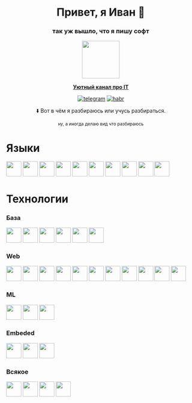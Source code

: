<div id="header" align="center">
  <h1>Привет, я Иван 👋</h1>
  <h3>так уж вышло, что я пишу софт</h3>
  <p></p>
  <a href="https://t.me/J7_channel">
  <div>
    <img height="100" src="https://cdn4.cdn-telegram.org/file/FdaSsk0VDllhU4chGCpH4PBwtgBUdPHDEODZyDLqE2OgVOqtVxR868zjYwc7GYqrSqGlqb8c-7KkJG4hJRespGe-0eMELZVHtdZNnaWM2-L3EeHJb3euemiAe9m-OQBtayCKQLu4J3Bv9aVhDiOZHKhanUPBv31aDsmFqdxjDRahm1plVmvmMYj6NlvtQAbGbTx_anWnzerVNYwxYhCOww9K1q_O4etw5AKevXevGDej-HP8zhI303IhofGIBoc6AqEh6ktIjjRHv4TBxWcyX30l8l8Cgt3HDsC0s4gPxjEiuz5Wl7EwsvYuZglTJD1GWTVKN2MswJiLMgVzGqmQkA.jpg" height="60">
    <p><b>Уютный канал про IT</b></p>
    <p> </p>
  </div>
    </a>
  <div>
    <span></span>
  </div>
  
  
  
  <a href="https://t.me/ivan_noskovvv"><img src="https://badgen.net/badge/icon/телега?icon=telegram&label" alt="telegram"/></a>
  <a href="https://habr.com/ru/users/IvanNoskov"><img src="https://badgen.net/badge/icon/статейки?icon=wiki&label" alt="habr"/></a>
  <p></p>
  <p>⬇️ Вот в чём я разбираюсь или учусь разбираться.</p>
  <sup>ну, а иногда делаю вид что разбираюсь</sup>
</div>

<h1>Языки</h1>
<p float="left">
<img src="https://cdn.jsdelivr.net/gh/devicons/devicon/icons/python/python-original.svg" height="40" width="40"/>
<img src="https://cdn.jsdelivr.net/gh/devicons/devicon/icons/typescript/typescript-original.svg" height="40" width="40"/>
<img src="https://cdn.jsdelivr.net/gh/devicons/devicon@latest/icons/rust/rust-original.svg" height="40" width="40"/>
<img src="https://cdn.jsdelivr.net/gh/devicons/devicon/icons/javascript/javascript-original.svg" height="40" width="40"/>
<img src="https://cdn.jsdelivr.net/gh/devicons/devicon/icons/html5/html5-original.svg" height="40" width="40"/>
<img src="https://cdn.jsdelivr.net/gh/devicons/devicon/icons/css3/css3-original.svg" height="40" width="40"/>
<img src="https://cdn.jsdelivr.net/gh/devicons/devicon/icons/c/c-original.svg" height="40" width="40"/>
<img src="https://cdn.jsdelivr.net/gh/devicons/devicon/icons/go/go-original-wordmark.svg" height="40" width="40"/>
<img src="https://cdn.jsdelivr.net/gh/devicons/devicon/icons/processing/processing-original.svg" height="40" width="40"/>
<img src="https://cdn.jsdelivr.net/gh/devicons/devicon/icons/dart/dart-original.svg" height="40" width="40"/>
</p>

<h1>Технологии</h1>

<h3>База</h3>
<p float="left">
<img src="https://cdn.jsdelivr.net/gh/devicons/devicon@latest/icons/linux/linux-plain.svg" height="40" width="40"/>
<img src="https://cdn.jsdelivr.net/gh/devicons/devicon/icons/git/git-original.svg" height="40" width="40"/>
<img src="https://cdn.jsdelivr.net/gh/devicons/devicon/icons/github/github-original.svg" height="40" width="40"/>
<img src="https://cdn.jsdelivr.net/gh/devicons/devicon/icons/vscode/vscode-original.svg" height="40" width="40"/>
<img src="https://cdn.jsdelivr.net/gh/devicons/devicon@latest/icons/docker/docker-plain-wordmark.svg" height="40" width="40" />
<img src="https://cdn.jsdelivr.net/gh/devicons/devicon@latest/icons/apachekafka/apachekafka-original-wordmark.svg"  height="40" width="40"/>
</p>

<h3>Web</h3>
<p float="left">
<img src="https://cdn.jsdelivr.net/gh/devicons/devicon/icons/nodejs/nodejs-original.svg" height="40" width="40"/>
<img src="https://cdn.jsdelivr.net/gh/devicons/devicon@latest/icons/nextjs/nextjs-original.svg" height="40" width="40"/>
<img src="https://cdn.jsdelivr.net/gh/devicons/devicon/icons/react/react-original.svg" height="40" width="40"/>
<img src="https://cdn.jsdelivr.net/gh/devicons/devicon@latest/icons/tailwindcss/tailwindcss-original-wordmark.svg" height="40" />
<img src="https://cdn.jsdelivr.net/gh/devicons/devicon/icons/webpack/webpack-original.svg" height="40" width="40"/>
<img src="https://cdn.jsdelivr.net/gh/devicons/devicon@latest/icons/postgresql/postgresql-original.svg" height="40" width="40"/>
<img src="https://cdn.jsdelivr.net/gh/devicons/devicon/icons/redux/redux-original.svg" height="40" width="40"/>
<img src="https://cdn.jsdelivr.net/gh/devicons/devicon/icons/npm/npm-original-wordmark.svg" height="40" width="40"/>
<img src="https://cdn.jsdelivr.net/gh/devicons/devicon/icons/yarn/yarn-original.svg" height="40" width="40"/>
<img src="https://cdn.jsdelivr.net/gh/devicons/devicon/icons/bootstrap/bootstrap-original.svg" height="40" width="40"/>
<img src="https://cdn.jsdelivr.net/gh/devicons/devicon/icons/flask/flask-original.svg" height="40" width="40"/>
</p>

<h3>ML</h3>
<p float="left">
<img src="https://cdn.jsdelivr.net/gh/devicons/devicon@latest/icons/tensorflow/tensorflow-original.svg"  height="40" width="40" />
<img src="https://cdn.jsdelivr.net/gh/devicons/devicon@latest/icons/pytorch/pytorch-original-wordmark.svg" height="40" width="40" />
<img src="https://cdn.jsdelivr.net/gh/devicons/devicon/icons/opencv/opencv-original.svg" height="40" width="40"/>
</p>

<h3>Embeded</h3>
<p float="left">
<img src="https://cdn.jsdelivr.net/gh/devicons/devicon@latest/icons/rust/rust-original.svg" height="40" width="40"/>
<img src="https://cdn.jsdelivr.net/gh/devicons/devicon/icons/arduino/arduino-original.svg" height="40" width="40"/>
<img src="https://cdn.jsdelivr.net/gh/devicons/devicon/icons/opencv/opencv-original.svg" height="40" width="40"/>
</p>

<h3>Всякое</h3>
<p float="left">
<img src="https://cdn.jsdelivr.net/gh/devicons/devicon/icons/electron/electron-original.svg" height="40" width="40"/>
<img src="https://cdn.jsdelivr.net/gh/devicons/devicon/icons/flutter/flutter-original.svg" height="40" width="40"/>
<img src="https://cdn.jsdelivr.net/gh/devicons/devicon/icons/godot/godot-original.svg" height="40" width="40"/>
<img src="https://cdn.jsdelivr.net/gh/devicons/devicon/icons/qt/qt-original.svg" height="40" width="40"/>
</p>

<!--
<h1>Статистика</h1>

<div id="stat" align="center">  
  
![](http://github-profile-summary-cards.vercel.app/api/cards/profile-details?username=ivanoskov&theme=github_dark)
![](http://github-profile-summary-cards.vercel.app/api/cards/stats?username=ivanoskov&theme=github_dark)
![](http://github-profile-summary-cards.vercel.app/api/cards/repos-per-language?username=ivanoskov&theme=github_dark)
</div>

//-->
